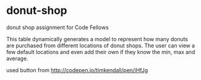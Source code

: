 # donut-shop
donut shop assignment for Code Fellows

This table dynamically generates a model to represent how many donuts are purchased from different locations of donut shops. The user can view a few default locations and even add their own if they know the min, max and average.

used button from http://codepen.io/timkendall/pen/iHfJg
